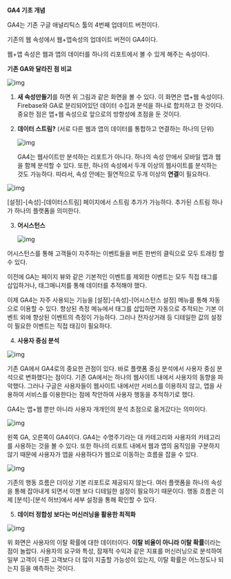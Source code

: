 **GA4 기초 개념**



GA4는 기존 구글 애널리틱스 툴의 4번째 업데이트 버전이다.

기존의 웹 속성에서 웹+앱속성의 업데이트 버전이 GA4이다.

웹+앱 속성은 웹과 앱의 데이터를 하나의 리포트에서 볼 수 있게 해주는 속성이다.



**기존 GA와 달라진 점 비교**

![img](https://openads-real.s3.amazonaws.com/openadsAdmin/smart-editor/images/20201123115236723_adf5761d-8077-4390-abaf-d21508bf1c3e.jpg)

1. **새 속성만들기**를 하면 위 그림과 같은 화면을 볼 수 있다. 이 화면은 앱+웹 속성이다. Firebase와 GA로 분리되어있던 데이터 수집과 분석을 하나로 합치하고 한 것이다. 중요한 점은 앱+웹 속성으로 앞으로의 방향성에 초점을 둔 것이다.



2. **데이터 스트림?** (서로 다른 웹과 앱의 데이터를 통합하고 연결하는 하나의 단위)

   ![img](https://openads-real.s3.amazonaws.com/openadsAdmin/smart-editor/images/20201123115253479_f9d249c7-513f-48cd-850f-eb026fb754bc.jpg)

   GA4는 웹사이트만 분석하는 리포트가 아니다. 하나의 속성 안에서 모바일 앱과 웹을 함께 분석할 수 있다. 또한, 하나의 속성에서 두개 이상의 웹사이트를 분석하는 것도 가능하다. 따라서, 속성 안에는 필연적으로 두개 이상의 **연결**이 필요하다.

![img](https://openads-real.s3.amazonaws.com/openadsAdmin/smart-editor/images/20201123115311647_c465dd26-8470-47ab-a6c3-d1ec48747856.jpg)

[설정]-[속성]-[데이터스트림] 페이지에서 스트림 추가가 가능하다. 추가된 스트림 하나가 하나의 플랫폼을 의미한다.



3. **어시스턴스**

   ![img](https://openads-real.s3.amazonaws.com/openadsAdmin/smart-editor/images/20201123115324517_ef6779d6-1d19-4236-83e5-98ebc25c2fcb.jpg)

   

어시스턴스를 통해 고객들이 자주하는 이벤트들을 버튼 한번의 클릭으로 모두 트래킹 할 수 있다.

이전에 GA는 페이지 뷰와 같은 기본적인 이벤트를 제외한 이벤트는 모두 직접 태그를 삽입하거나, 태그매니저를 통해 데이터를 추적해야 했다. 

이제 GA4는 자주 사용되는 기능을 [설정]-[속성]-[어시스턴스 설정] 메뉴를 통해 자동으로 이용할 수 있다. 향상된 측정 메뉴에서 태그를 삽입하면 자동으로 추적되는 기본 이벤트 외에 향상된 이벤트의 측정이 가능하다. 그러나 전자상거래 등 디테일한 값의 설정이 필요한 이벤트는 직접 태깅이 필요하다.



4. **사용자 중심 분석**

![img](https://openads-real.s3.amazonaws.com/openadsAdmin/smart-editor/images/20201123115404456_99674ca5-ad48-4de9-9bb2-5051e206ce30.jpg)

기존 GA에서 GA4로의 중요한 관점이 있다. 바로 플랫폼 중심 분석에서 사용자 중심 분석으로 변화했다는 점이다. 기존 GA에서는 하나의 웹사이트 내에서 사용자의 동향을 파악했다. 그러나 구글은 사용자들이 웹사이트 내에서만 서비스를 이용하지 않고, 앱을 사용하여 서비스를 이용한다는 점에 착안하여 사용자 행동을 추적하기로 했다.

GA4는 앱+웹 뿐만 아니라 사용자 개개인의 분석 초점으로 옮겨갔다는 의미이다.

![img](https://openads-real.s3.amazonaws.com/openadsAdmin/smart-editor/images/20201123115422758_2208a114-0262-44c8-ab4b-d44b6d8a761b.jpg)

왼쪽 GA, 오른쪽이 GA4이다. GA4는 수명주기라는 대 카테고리와 사용자의 카테고리를 사용하는 것을 볼 수 있다. 또한 하나의 리포트 내에서 웹과 앱의 움직임을 구분하지 않기 때문에 사용자가 앱을 사용하다가 웹으로 이동하는 흐름을 잡을 수 있다.

![img](https://openads-real.s3.amazonaws.com/openadsAdmin/smart-editor/images/20201123115446998_97c7d8df-86b8-4046-a76c-7f5234f749ce.jpg)

기존의 행동 흐름은 더이상 기본 리포트로 제공되지 않는다. 여러 플랫폼을 하나의 속성을 통해 잡아내게 되면서 이젠 보다 디테일한 설정이 필요하기 때문이다. 행동 흐름은 이제 [분석]-[분석 허브]에서 세부 설정을 통해 확인할 수 있다.



5. **데이터 정합성 보다는 머신러닝을 활용한 최적화**

![img](https://openads-real.s3.amazonaws.com/openadsAdmin/smart-editor/images/20201123115514140_ad86519d-51be-4f15-8efa-0d5084d7dbd7.jpg)

위 화면은 사용자의 이탈 확률에 대한 데이터이다. **이탈 비율이 아니라 이탈 확률**이라는 점이 놀랍다.  사용자의 요구와 특성, 잠재적 수익과 같은 지표를 머신러닝으로 분석하여 일부 고객이 다른 고객보다 더 많이 지출할 가능성이 있는지, 이탈 확률은 어느정도나 되는지 등을 예측하는 것이다.
